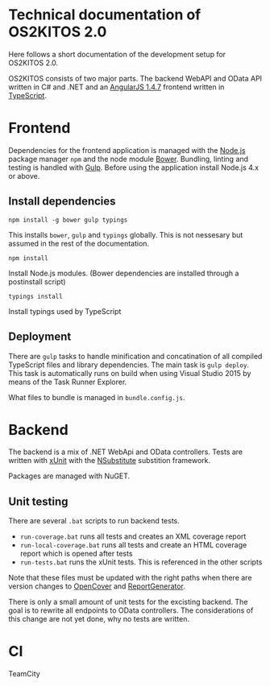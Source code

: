 # Technical documentation of OS2KITOS 2.0

Here follows a short documentation of the development setup for OS2KITOS 2.0.

OS2KITOS consists of two major parts. The backend WebAPI and OData API written in C# and .NET and an [AngularJS 1.4.7](https://angularjs.org/) frontend written in [TypeScript](http://www.typescriptlang.org/).

# Frontend

Dependencies for the frontend application is managed with the [Node.js](https://nodejs.org/en/) package manager `npm` and the node module [Bower](http://bower.io/). Bundling, linting and testing is handled with [Gulp](http://gulpjs.com/).
Before using the application install Node.js 4.x or above.

## Install dependencies
```
npm install -g bower gulp typings
```
This installs `bower`, `gulp` and `typings` globally. This is not nessesary but assumed in the rest of the documentation.
```
npm install
```
Install Node.js modules. (Bower dependencies are installed through a postinstall script)
```
typings install
```
Install typings used by TypeScript

## Deployment
There are `gulp` tasks to handle minification and concatination of all compiled TypeScript files and library dependencies. The main task is `gulp deploy`. This task is automatically runs on build when using Visual Studio 2015 by means of the Task Runner Explorer.

What files to bundle is managed in `bundle.config.js`.

# Backend
The backend is a mix of .NET WebApi and OData controllers. Tests are written with [xUnit](http://xunit.github.io/) with the [NSubstitute](http://nsubstitute.github.io/) substition framework.

Packages are managed with NuGET.

## Unit testing

There are several `.bat` scripts to run backend tests. 

 * `run-coverage.bat` runs all tests and creates an XML coverage report
 * `run-local-coverage.bat` runs all tests and create an HTML coverage report which is opened after tests
 * `run-tests.bat` runs the xUnit tests. This is referenced in the other scripts
 
Note that these files must be updated with the right paths when there are version changes to [OpenCover](https://github.com/OpenCover/opencover) and [ReportGenerator](https://github.com/danielpalme/ReportGenerator).

There is only a small amount of unit tests for the excisting backend. The goal is to rewrite all endpoints to OData controllers. The considerations of this change are not yet done, why no tests are written.

# CI
TeamCity